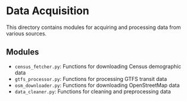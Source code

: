 # Data Acquisition

This directory contains modules for acquiring and processing data from various sources.

## Modules

- `census_fetcher.py`: Functions for downloading Census demographic data
- `gtfs_processor.py`: Functions for processing GTFS transit data
- `osm_downloader.py`: Functions for downloading OpenStreetMap data
- `data_cleaner.py`: Functions for cleaning and preprocessing data